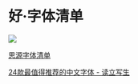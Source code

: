 # 好·字体清单


![](http://ww4.sinaimg.cn/mw690/617ccc0cjw1evjq8m6vyuj218gjmjx6p.jpg)


[思源字体清单](https://github.com/Pal3love/Source-Han-TrueType)


[24款最值得推荐的中文字体 - 读立写生](http://cnfeat.com/blog/2015/05/22/a-24-chinese-fonts/)

